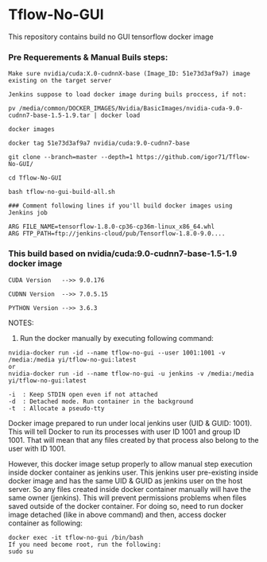 # Tflow-No-GUI
This repository contains build no GUI tensorflow docker image

### Pre Requerements & Manual Buils steps:

```
Make sure nvidia/cuda:X.0-cudnnX-base (Image_ID: 51e73d3af9a7) image existing on the target server

Jenkins suppose to load docker image during buils proccess, if not:

pv /media/common/DOCKER_IMAGES/Nvidia/BasicImages/nvidia-cuda-9.0-cudnn7-base-1.5-1.9.tar | docker load

docker images

docker tag 51e73d3af9a7 nvidia/cuda:9.0-cudnn7-base

git clone --branch=master --depth=1 https://github.com/igor71/Tflow-No-GUI/

cd Tflow-No-GUI

bash tflow-no-gui-build-all.sh

### Comment following lines if you'll build docker images using Jenkins job

ARG FILE_NAME=tensorflow-1.8.0-cp36-cp36m-linux_x86_64.whl
ARG FTP_PATH=ftp://jenkins-cloud/pub/Tensorflow-1.8.0-9.0....
```
### This build based on nvidia/cuda:9.0-cudnn7-base-1.5-1.9 docker image
```
CUDA Version   -->> 9.0.176

CUDNN Version  -->> 7.0.5.15

PYTHON Version -->> 3.6.3
```

NOTES:

1.  Run the docker manually by executing following command:
   ```
   nvidia-docker run -id --name tflow-no-gui --user 1001:1001 -v /media:/media yi/tflow-no-gui:latest
   or
   nvidia-docker run -id --name tflow-no-gui -u jenkins -v /media:/media yi/tflow-no-gui:latest
   
   -i  : Keep STDIN open even if not attached
   -d  : Detached mode. Run container in the background
   -t  : Allocate a pseudo-tty
   ```
   Docker image prepared to run under local jenkins user (UID & GUID: 1001). This will tell Docker to run its processes with
   user ID 1001 and group ID 1001. That will mean that any files created by that process also belong to the user with ID 1001.

   However, this docker image setup properly to allow manual step execution inside docker container as jenkins user.
   This jenkins user pre-existing inside docker image and has the same UID & GUID as jenkins user on the host server. So
   any files created inside docker container manually will have the same owner (jenkins). This will prevent permissions
   problems when files saved outside of the docker container.
   For doing so, need to run docker image detached (like in above command) and then, access docker container as following:
   ```
   docker exec -it tflow-no-gui /bin/bash
   If you need become root, run the following:
   sudo su
   ```
